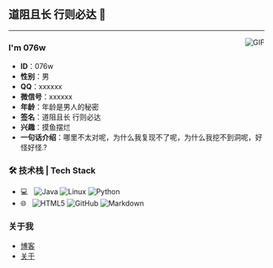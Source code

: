 ## 道阻且长 行则必达 👋
---
<img align="right" alt="GIF" src="https://raw.githubusercontent.com/JoeyBling/JoeyBling/master/pic/pusheencode.gif" />

### I'm 076w

- **ID**：076w
- **性别**：男
- **QQ**：xxxxxx
- **微信号**：xxxxxx
- **年龄**：年龄是男人的秘密
- **签名**：道阻且长 行则必达
- **兴趣**：摸鱼摆烂
- **一句话介绍**：哪里不太对呢，为什么我复现不了呢，为什么我挖不到洞呢，好怪好怪.?

### 🛠 技术栈 | Tech Stack

- 💻 &#160; ![Java](https://img.shields.io/badge/-Java-333333?style=flat&logo=Java&logoColor=007396)
![Linux](https://img.shields.io/badge/-Linux-333333?style=flat&logo=Linux&logoColor=FCC624)
![Python](https://img.shields.io/badge/python-v3.7-blue)
- 🌐 &#160; ![HTML5](https://img.shields.io/badge/-HTML5-333333?style=flat&logo=HTML5)
![GitHub](https://img.shields.io/badge/-GitHub-333333?style=flat&logo=github)
![Markdown](https://img.shields.io/badge/-Markdown-333333?style=flat&logo=markdown)


### 关于我
- [博客](http://www.076w.cn/)
- [关于](http://www.076w.cn/about/)


